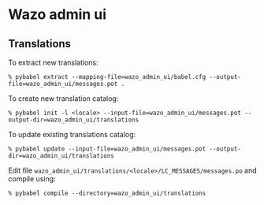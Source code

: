 Wazo admin ui
=============

## Translations

To extract new translations:

    % pybabel extract --mapping-file=wazo_admin_ui/babel.cfg --output-file=wazo_admin_ui/messages.pot .

To create new translation catalog:

    % pybabel init -l <locale> --input-file=wazo_admin_ui/messages.pot --output-dir=wazo_admin_ui/translations

To update existing translations catalog:

    % pybabel update --input-file=wazo_admin_ui/messages.pot --output-dir=wazo_admin_ui/translations


Edit file `wazo_admin_ui/translations/<locale>/LC_MESSAGES/messages.po` and compile
using:

    % pybabel compile --directory=wazo_admin_ui/translations

